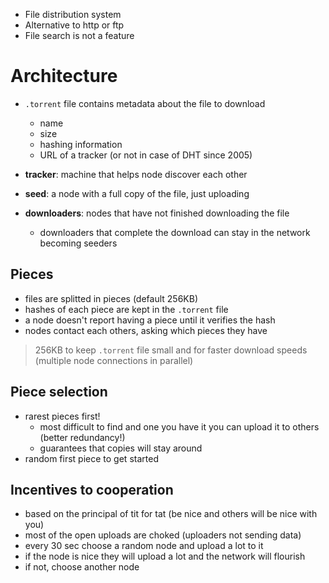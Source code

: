 - File distribution system
- Alternative to http or ftp
- File search is not a feature

# Architecture

- `.torrent` file contains metadata about the file to download
	- name
	- size
	- hashing information
	- URL of a tracker (or not in case of DHT since 2005)

- **tracker**: machine that helps node discover each other
- **seed**: a node with a full copy of the file, just uploading
- **downloaders**: nodes that have not finished downloading the file
	- downloaders that complete the download can stay in the network becoming seeders

## Pieces

- files are splitted in pieces (default 256KB)
- hashes of each piece are kept in the `.torrent` file
- a node doesn't report having a piece until it verifies the hash
- nodes contact each others, asking which pieces they have

> 256KB to keep `.torrent` file small and for faster download speeds (multiple node connections in parallel)

## Piece selection

- rarest pieces first! 
	- most difficult to find and one you have it you can upload it to others (better redundancy!)
	- guarantees that copies will stay around
- random first piece to get started

## Incentives to cooperation

- based on the principal of tit for tat (be nice and others will be nice with you)
- most of the open uploads are choked (uploaders not sending data)
- every 30 sec choose a random node and upload a lot to it
- if the node is nice they will upload a lot and the network will flourish
- if not, choose another node


